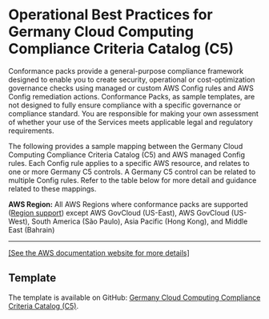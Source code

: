 # Operational Best Practices for Germany Cloud Computing Compliance Criteria Catalog \(C5\)<a name="operational-best-practices-for-germany-c5"></a>

Conformance packs provide a general\-purpose compliance framework designed to enable you to create security, operational or cost\-optimization governance checks using managed or custom AWS Config rules and AWS Config remediation actions\. Conformance Packs, as sample templates, are not designed to fully ensure compliance with a specific governance or compliance standard\. You are responsible for making your own assessment of whether your use of the Services meets applicable legal and regulatory requirements\.

The following provides a sample mapping between the Germany Cloud Computing Compliance Criteria Catalog \(C5\) and AWS managed Config rules\. Each Config rule applies to a specific AWS resource, and relates to one or more Germany C5 controls\. A Germany C5 control can be related to multiple Config rules\. Refer to the table below for more detail and guidance related to these mappings\.

**AWS Region:** All AWS Regions where conformance packs are supported \([Region support](https://docs.aws.amazon.com/config/latest/developerguide/conformance-packs.html#conformance-packs-regions)\) except AWS GovCloud \(US\-East\), AWS GovCloud \(US\-West\), South America \(São Paulo\), Asia Pacific \(Hong Kong\), and Middle East \(Bahrain\)


****  
[\[See the AWS documentation website for more details\]](http://docs.aws.amazon.com/config/latest/developerguide/operational-best-practices-for-germany-c5.html)

## Template<a name="germany-c5-conformance-pack-sample"></a>

The template is available on GitHub: [Germany Cloud Computing Compliance Criteria Catalog \(C5\)](https://github.com/awslabs/aws-config-rules/blob/master/aws-config-conformance-packs/Operational-Best-Practices-for-Germany-C5.yaml)\.
